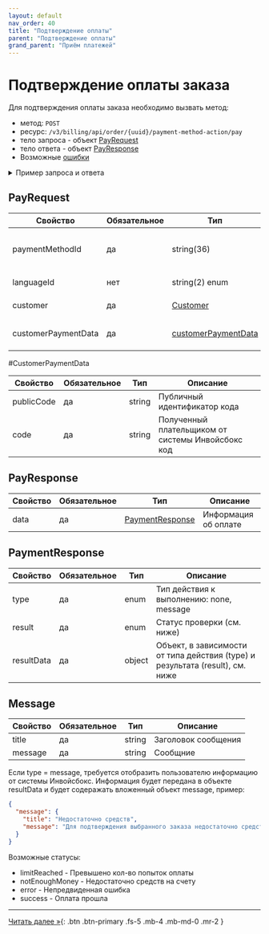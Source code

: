 ```yaml
---
layout: default
nav_order: 40
title: "Подтверждение оплаты"
parent: "Подтверждение оплаты"
grand_parent: "Приём платежей"
---
```


# Подтверждение оплаты заказа

Для подтверждения оплаты заказа необходимо вызвать метод:

- метод: `POST`
- ресурс: `/v3/billing/api/order/{uuid}/payment-method-action/pay`
- тело запроса - объект [PayRequest](#payrequest)
- тело ответа - объект [PayResponse](#payresponse)
- Возможные [ошибки](/docs/dictionary/error/)

<details>
  <summary>Пример запроса и ответа</summary>
<section markdown="1">
``` json
POST /v3/billing/api/order/{uuid}/payment-method-action/pay
{
  "paymentMethodId": "39363265",
  "languageId": "ru",
  "customer": {
    "name": "ООО Компания",
    "email": "email@gmail.com",
    "type": "legal",
    "phone": "79611234567",
    "vatNumber": "1233123",
    "registrationAddress": "123123123"
  },
  "customerPaymentData" : {
    "publicCode" : "string",
    "code" : "string"
  }
}
```
</section>
<section markdown="1">
``` json
{
  "data": {
    "type": "none",
    "result": "success",
    "resultData": {}
  }
}
```
</section>
</details>


## PayRequest

| Свойство               | Обязательное | Тип                                      | Описание                                        | Пример     |
|------------------------|--------------|------------------------------------------|-------------------------------------------------|------------|
| paymentMethodId        | да           | string(36)                               | Идентификатор инструмента подтверждения оплаты  |            |
| languageId             | нет          | string(2) enum                           | Язык плательщика                                | `ru`, `en` |
| customer               | да           | [Customer](/docs/merchant/order/create/#customer) | Информация о плательщике               |            |
| customerPaymentData    | да           | [customerPaymentData](/docs/merchant/guarantee/validate/#customerpaymentdata) | Данные ддя подтверждения оплаты заказа  |            |

#CustomerPaymentData

| Свойство    | Обязательное | Тип        | Описание                                           |
|-------------|--------------|------------|----------------------------------------------------|
| publicCode  | да           | string     | Публичный идентификатор кода                       |
| code        | да           | string     | Полученный плательщиком от системы Инвойсбокс код  |


## PayResponse

| Свойство | Обязательное | Тип        | Описание                             |
|----------|--------------|------------|--------------------------------------|
| data     | да           | [PaymentResponse](/docs/merchant/guarantee/pay/#paymentresponse) | Информация об оплате  |

## PaymentResponse

| Свойство    | Обязательное | Тип        | Описание                                 |
|-------------|--------------|------------|------------------------------------------|
| type        | да           | enum       | Тип действия к выполнению: none, message |
| result      | да           | enum       | Статус проверки (см. ниже)               |
| resultData  | да           | object     | Объект, в зависимости от типа действия (type) и результата (result), см. ниже  |

## Message

| Свойство    | Обязательное | Тип        | Описание            |
|-------------|--------------|------------|---------------------|
| title       | да           | string     | Заголовок сообщения |
| message     | да           | string     | Сообщние            |


Если type = message, требуется отобразить пользователю информацию от системы Инвойсбокс. Информация будет передана
в объекте resultData и будет содеражать вложенный объект message, пример:

``` json
{
  "message": {
    "title": "Недостаточно средств",
    "message": "Для подтверждения выбранного заказа недостаточно средств. Пожалуйста, восстановите баланс гарантийного фонда."
  }
}
```

Возможные статусы:
  - limitReached - Превышено кол-во попыток оплаты
  - notEnoughMoney - Недостаточно средств на счету
  - error - Непредвиденная ошибка
  - success - Оплата прошла


---

[Читать далее &raquo;](/docs/merchant/sdk/){: .btn .btn-primary .fs-5 .mb-4 .mb-md-0 .mr-2 }
